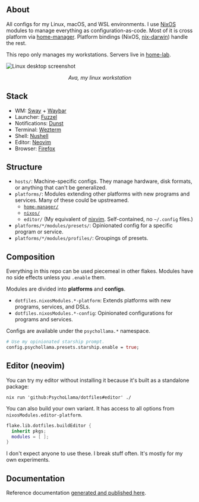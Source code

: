 ## About

All configs for my Linux, macOS, and WSL environments. I use [NixOS](https://nixos.org/) modules to manage everything as configuration-as-code. Most of it is cross platform via [home-manager](https://github.com/nix-community/home-manager). Platform bindings (NixOS, [nix-darwin](https://github.com/LnL7/nix-darwin/)) handle the rest.

This repo only manages my workstations. Servers live in [home-lab](https://github.com/PsychoLlama/home-lab/).

![Linux desktop screenshot](https://github.com/user-attachments/assets/f914a67e-85cf-41c9-95b3-3c418a521c4f)

<p align="center"><em>Ava, my linux workstation</em></p>

## Stack

- WM: [Sway](https://swaywm.org/) + [Waybar](https://github.com/Alexays/Waybar/)
- Launcher: [Fuzzel](https://codeberg.org/dnkl/fuzzel)
- Notifications: [Dunst](https://github.com/dunst-project/dunst)
- Terminal: [Wezterm](https://wezfurlong.org/wezterm)
- Shell: [Nushell](https://www.nushell.sh/)
- Editor: [Neovim](http://neovim.io/)
- Browser: [Firefox](https://www.mozilla.org/en-US/firefox/new/)

## Structure

- `hosts/`: Machine-specific configs. They manage hardware, disk formats, or anything that can't be generalized.
- `platforms/`: Modules extending other platforms with new programs and services. Many of these could be upstreamed.
  - [`home-manager/`](https://github.com/nix-community/home-manager)
  - [`nixos/`](https://nixos.org/)
  - `editor/` (My equivalent of [nixvim](https://nix-community.github.io/nixvim/). Self-contained, no `~/.config` files.)
- `platforms/*/modules/presets/`: Opinionated config for a specific program or service.
- `platforms/*/modules/profiles/`: Groupings of presets.

## Composition

Everything in this repo can be used piecemeal in other flakes. Modules have no side effects unless you `.enable` them.

Modules are divided into **platforms** and **configs**.

- `dotfiles.nixosModules.*-platform`: Extends platforms with new programs, services, and DSLs.
- `dotfiles.nixosModules.*-config`: Opinionated configurations for programs and services.

Configs are available under the `psychollama.*` namespace.

```nix
# Use my opinionated starship prompt.
config.psychollama.presets.starship.enable = true;
```

## Editor (neovim)

You can try my editor without installing it because it's built as a standalone package:

```nushell
nix run 'github:PsychoLlama/dotfiles#editor' ./
```

You can also build your own variant. It has access to all options from `nixosModules.editor-platform`.

```nix
flake.lib.dotfiles.buildEditor {
  inherit pkgs;
  modules = [ ];
}
```

I don't expect anyone to use these. I break stuff often. It's mostly for my own experiments.

## Documentation

Reference documentation [generated and published here](https://psychollama.github.io/dotfiles/).
